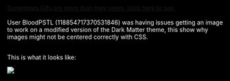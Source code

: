 <html style="background-color: black; color: white;">
<div><a href="https://completelyunbelievable.github.io/ThemeResource/BetterDiscord101/ImageIssues/ImageIssuesExample.html">Sometimes Gifs are more than they seem, click here to see.</a></div><br>

<div>User BloodPSTL (118854717370531846) was having issues getting an image to work on a modified version of the Dark Matter theme, this show why images might not be centered correctly with CSS.</div><br>

This is what it looks like:
<div><img src="https://i.imgur.com/bRMaNZT.gif"></div>
<html>
